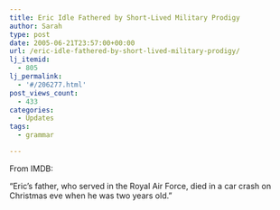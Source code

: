 ```yaml
---
title: Eric Idle Fathered by Short-Lived Military Prodigy
author: Sarah
type: post
date: 2005-06-21T23:57:00+00:00
url: /eric-idle-fathered-by-short-lived-military-prodigy/
lj_itemid:
  - 805
lj_permalink:
  - '#/206277.html'
post_views_count:
  - 433
categories:
  - Updates
tags:
  - grammar

---
```

From IMDB:

&#8220;Eric&#8217;s father, who served in the Royal Air Force, died in a car crash on Christmas eve when he was two years old.&#8221;